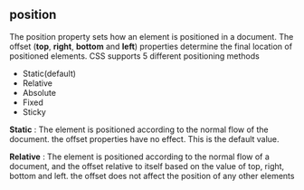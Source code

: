## position
The position property sets how an element is positioned in a document. The offset (**top**, **right**, **bottom** and **left**) properties determine the final location of positioned elements. CSS supports 5 different positioning methods
 - Static(default)
 - Relative
 - Absolute
 - Fixed
 - Sticky

**Static**
: The element is positioned according to the normal flow of the document. the offset properties have no effect. This is the default value.

**Relative**
: The element is positioned according to the normal flow of a document, and the offset relative to itself based on the value of top, right, bottom and left. the offset does not affect the position of any other elements
<!--stackedit_data:
eyJoaXN0b3J5IjpbMTE4OTUwMjc0NiwtNzA5NTkyODA3LDE4Mz
AxMjc3MjQsMTcxNDE5MDE2MCwtMjEzMTc2OTgwLDEzMTA4MTk2
OTYsLTIxMzE3Njk4MF19
-->